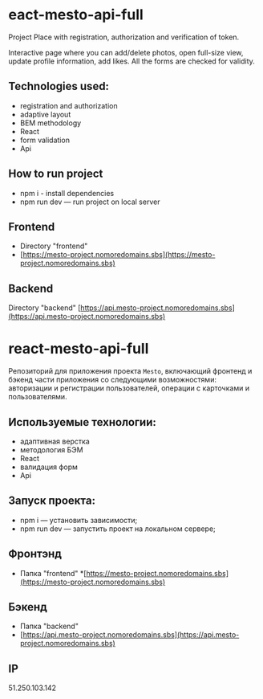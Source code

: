 # eact-mesto-api-full
Project Place with registration, authorization and verification of token. 

Interactive page where you can add/delete photos, open full-size view,
update profile information, add likes. All the forms are checked for validity.

## Technologies used:
* registration and authorization
* adaptive layout
* BEM methodology
* React
* form validation
* Api

## How to run project
* npm i - install dependencies
* npm run dev — run project on local server

## Frontend 
* Directory "frontend"
* [https://mesto-project.nomoredomains.sbs](https://mesto-project.nomoredomains.sbs)

## Backend 
Directory "backend"
[https://api.mesto-project.nomoredomains.sbs](https://api.mesto-project.nomoredomains.sbs)

# react-mesto-api-full
Репозиторий для приложения проекта `Mesto`, включающий фронтенд и бэкенд части приложения со следующими возможностями: авторизации и регистрации пользователей, операции с карточками и пользователями. 

## Используемые технологии:
* адаптивная верстка
* методология БЭМ
* React
* валидация форм
* Api

## Запуск проекта:
* npm i — установить зависимости;
* npm run dev — запустить проект на локальном сервере;

## Фронтэнд
* Папка "frontend"
*[https://mesto-project.nomoredomains.sbs](https://mesto-project.nomoredomains.sbs)

## Бэкенд 
* Папка "backend"
* [https://api.mesto-project.nomoredomains.sbs](https://api.mesto-project.nomoredomains.sbs)

## IP 
51.250.103.142


